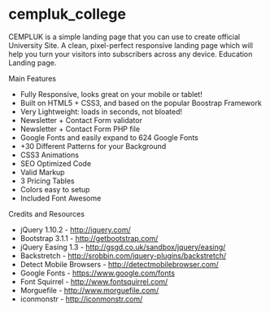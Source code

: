 cempluk_college
===============

CEMPLUK is a simple landing page that you can use to create official University Site. A clean, pixel-perfect responsive landing page which will help you turn your visitors into subscribers across any device. Education Landing page.


Main Features

* Fully Responsive, looks great on your mobile or tablet!
* Built on HTML5 + CSS3, and based on the popular Boostrap Framework
* Very Lightweight: loads in seconds, not bloated!
* Newsletter + Contact Form validator
* Newsletter + Contact Form PHP file
* Google Fonts and easily expand to 624 Google Fonts
* +30 Different Patterns for your Background
* CSS3 Animations
* SEO Optimized Code
* Valid Markup
* 3 Pricing Tables
* Colors easy to setup
* Included Font Awesome



Credits and Resources

* jQuery 1.10.2 - http://jquery.com/
* Bootstrap 3.1.1 - http://getbootstrap.com/
* jQuery Easing 1.3 - http://gsgd.co.uk/sandbox/jquery/easing/
* Backstretch - http://srobbin.com/jquery-plugins/backstretch/
* Detect Mobile Browsers - http://detectmobilebrowser.com/
* Google Fonts - https://www.google.com/fonts
* Font Squirrel - http://www.fontsquirrel.com/
* Morguefile - http://www.morguefile.com/
* iconmonstr - http://iconmonstr.com/
